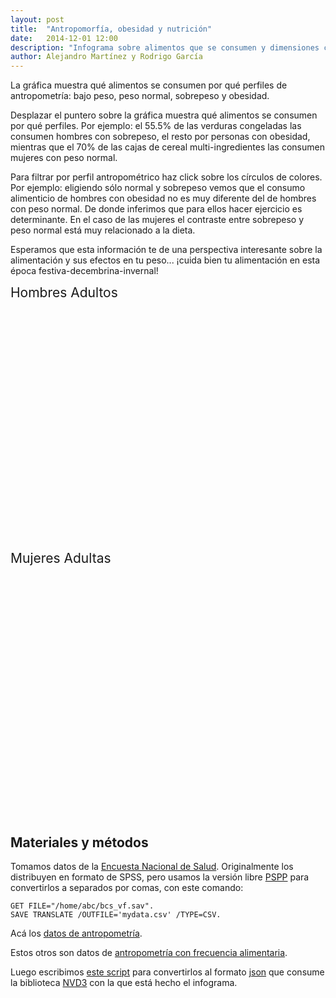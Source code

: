```yaml
---
layout: post
title:  "Antropomorfía, obesidad y nutrición"
date:   2014-12-01 12:00
description: "Infograma sobre alimentos que se consumen y dimensiones corporales"
author: Alejandro Martínez y Rodrigo García
---
```



La gráfica muestra qué alimentos se consumen por qué perfiles de
antropometría: bajo peso, peso normal, sobrepeso y obesidad.

Desplazar el puntero sobre la gráfica muestra qué alimentos se
consumen por qué perfiles. Por ejemplo: el 55.5% de las verduras
congeladas las consumen hombres con sobrepeso, el resto por personas
con obesidad, mientras que el 70% de las cajas de cereal
multi-ingredientes las consumen mujeres con peso normal.


Para filtrar por perfil antropométrico haz click sobre los círculos de
colores. Por ejemplo: eligiendo sólo normal y sobrepeso vemos que el
consumo alimenticio de hombres con obesidad no es muy diferente del de
hombres con peso normal. De donde inferimos que para ellos hacer
ejercicio es determinante. En el caso de las mujeres el contraste
entre sobrepeso y peso normal está muy relacionado a la dieta.

Esperamos que esta información te de una perspectiva interesante sobre
la alimentación y sus efectos en tu peso... ¡cuida bien tu
alimentación en esta época festiva-decembrina-invernal!



<div class="chart-dash thirdfour" style="width:100%">

<div style='width:190px;font-size:21px;'>Hombres Adultos</div>
<div id="chart1"><svg style="height: 400px;"></svg></div>



<div style='width:190px;font-size:21px;'>Mujeres Adultas</div>
<div id="chart2"><svg style="height: 400px;"></svg></div>

</div>
<link href="https://inet.inmegen.gob.mx/tema/intragen/css/nv.d3.min.css" rel="stylesheet" type="text/css">
<script src="http://cdnjs.cloudflare.com/ajax/libs/d3/3.4.13/d3.min.js"></script>
<script src="/static/nv.d3.min.js"></script>
<script src="https://inet.inmegen.gob.mx/tema/intragen/scripts/nvd3/tooltip.js"></script>
<script src="/static/utils.js"></script>
<script src="/static/legend.js"></script>
<script src="/static/axis.js"></script>
<script src="/static/multiBar.js"></script>
<script src="/static/multiBarChart.js"></script>

<script src="/static/2014-12-01-antropomorfia.js"></script>




## Materiales y métodos

Tomamos datos de la
[Encuesta Nacional de Salud](http://ensanut.insp.mx/). Originalmente
los distribuyen en formato de SPSS, pero usamos la versión libre
[PSPP](http://www.gnu.org/software/pspp/) para convertirlos a
separados por comas, con este comando:

    GET FILE="/home/abc/bcs_vf.sav".
    SAVE TRANSLATE /OUTFILE='mydata.csv' /TYPE=CSV.

Acá los
[datos de antropometría](/data/antropometria/antropometria.csv).

Estos otros son datos de 
[antropometría con frecuencia alimentaria](/data/antropometria/antro_freq_nutri_adulto_2012.csv).

Luego escribimos
[este script](https://github.com/LC3-INMEGEN/LC3-INMEGEN.github.io/blob/master/scripts/antropometria/antropometria_csv2json.py)
para convertirlos al formato [json](http://json.org) que consume la
biblioteca [NVD3](http://nvd3.org) con la que está hecho el infograma.
